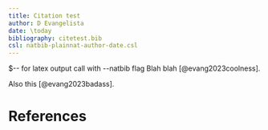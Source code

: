 ```yaml
---
title: Citation test
author: D Evangelista
date: \today
bibliography: citetest.bib
csl: natbib-plainnat-author-date.csl
---
```

$-- for latex output call with --natbib flag
Blah blah [@evang2023coolness].

Also this [@evang2023badass].

# References

